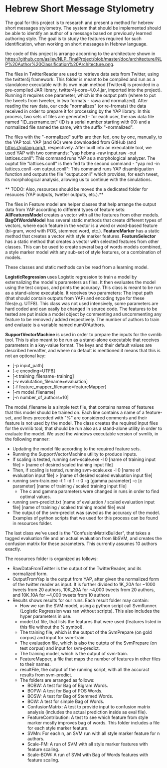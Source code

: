 # Hebrew Short Message Stylometry
The goal for this project is to research and present a method for hebrew short messages stylometry.
The system that should be implemented should be able to identify an author of a message based on previously learned authoring style.
The goal is to study the features required for such identification, when working on short messages in Hebrew language.

the code of this project is arrange according to the architecture shown in https://github.com/asilev/NLP_FinalProject/blob/master/doc/architecture/NLP%20Author%20Classification%20Architecture.png.

The files in TwitterReader are used to retrieve data sets from Twitter, using the twitter4j framework.
This folder is meant to be compiled and run as a standalone executable with its own main method (Twitter4j is provided in a pre-compiled JAR library, twitter4j-core-4.0.4.jar, imported into the project).
Running it requires one parameter, which is the output path (where to put the tweets from tweeter, in two formats - rawa and normalized).
After reading the raw data, our code "normalizes" (or re-fromats) the data received in order to prepare it for processing by the YAP library.
In this process, two sets of files are generated - for each user, the raw data file named "ID_username.txt" (ID is a serial number starting with 00) and a normalized file named the same, with the suffix "-normalized".

The files with the "-normalized" suffix are then fed, one by one, manually, to the YAP tool. YAP (and GO) were downloaded from GitHub (and https://golang.org/), respectively.
After built into an executable tool, we used YAP with two commands:
"yap hebma -raw input.raw -out lattices.conll": This command runs YAP as a morphological analyzer. The ouptut file "lattices.conll" is then fed to the second command - 
"yap md -in lattices.conll -om output.conll": This command runs YAP disambiguation function and outputs the file "output.conll" which provides, for each tweet, its morphological analysis, allowing us to continue with the simulations.
 
** TODO: Also, resources should be moved the a dedicated folder for resouces (YAP outputs, twetter outputs, etc.).**

The files in Feature model are helper classes that help arrange the output data from YAP according to different types of feature sets:
**AllFeaturesModel** creates a vector with all the features from other models.
**BagOfWordsModel** has several static methods that create different types of vectors, where each feature in the vector is a word or word-based feature (bi-gram, word with POS, stemmed word, etc.).
**FeatureMarker** has a static method that creates a vector with style marker features.
**FeatureSelector** has a static method that creates a vector with selected features from other classes. This can be used to create several bag of words models combined, a style marker model with any sub-set of style features, or a combination of models.

These classes and static methods can be read from a learning model.

**LogisticRegression** uses Logistic regression to train a model by externalizing the model's parameters as files.
It then evaluates the model using the test corpus, and prints the accuracy.
This class is meant to be run as a stand-alone executable. It receives two parameters: The input path (that should contain outputs from YAP) and encoding type for these files(e.g. UTF8).
This class was not used intensively, some parameters are hard coded and can easily be changed in source code.
The features to be tested are put inside a model object by commenting and uncommenting any feature to be removed / added respectively.
The number of authors to train and evaluate is a variable named numOfAuthors.

**SupportVectorMachine** is used in order to prepare the inputs for the svmlib tool. This is also meant to be run as a stand-alone executable that receives parameters in a key-value format.
The keys and their default values are described hereafter, and where no default is mentioned it means that this is not an optional key:
* [-p input_path] 
* [-e encoding=UTF8] 
* [-t training_filename=training] 
* [-v evalutation_filename=evaluation] 
* [-f feature_mapper_filename=featureMapper] 
* [-m model_filename] 
* [-n number_of_authors=10]

The model_filename is a simple text file, that contains names of features that this model should be trained on.
Each line contains a name of a feature-set, and lines preceded with "%" are considered comments and their feature is not used by the model. The class creates the required input files for the svmlib tool, that should be run also as a stand-alone utility in order to evaluate the model.
We used the windows executable version of svmlib, in the following manner:
* Updating the model file according to the required feature sets.
* Running the SupportVectorMachine utility to produce inputs.
* If scaling is tested, running svm-scale.exe -l 0 [name of training input file] > [name of desired scaled training input file]
* Then, if scaling is tested, running svm-scale.exe -l 0 [name of evaluation input file] > [name of desired scaled evaluation input file]
* running svm-train.exe -t 1 -d 1 -r 0 -g [gamma parameter] -c [c parameter] [name of training / scaled training input file]
   - The c and gamma parameters were changed in runs in order to find optimal values.
* running svm-predict.txt [name of evaluation / scaled evaluation input file] [name of training / scaked training model file] eval
* The output of the svm-predict was saved as the accuracy of the model.
Examples of python scripts that we used for this process can be found in resources folder.

The last class we've used is the "ConfusionMatrixBuilder", that takes a tagged evaluation file and an actual evaluation from libSVM, and creates the confusion matrix for these parameters. This currently assumes 10 authors exactly.

The rosources folder is organized as follows:
* RawDataFromTwitter is the output of the TwitterReader, and its normalized form.
* OutputFromYap is the output from YAP, after given the normalized form of the twitter reader as input. It is further divided to 1K_20A for ~1000 tweets from 20 authors, 10K_20A for ~4,000 tweets from 20 authors, and 10K_10A for ~4,000 tweets from 10 authors
* Results shows results for our runs. Each result folder may contain:
   - How we ran the SVM model, using a python script call SvmRunner. (Logistic Regression was ran without scripts). This also includes the hyper parameters in use.
   - model.txt file, that lists the features that were used (features listed in this file without the % symbol).
   - The training file, which is the output of the SvmPrepare (on gold corpus) and input for svm-train.
   - The evaluation file, which is also the outptu of the SvmPrepare (on test corpus) and input for svm-predict.
   - The training model, which is the output of svm-train.
   - FeatureMapper, a file that maps the number of features in other files to their names.
   - resultFile, the output of the running script, with all the accuract results from svm-predict.
   - The folders are arranged as follows:
      - BOBW: A test for Bag of Bigram Words.
      - BOPW: A test for Bag of POS Words.
      - BOSW: A test for Bag of Stemmed Words.
      - BOW: A test for simple Bag of Words.
      - ConfusionMatrix: A test to provide input to confusion matrix analysis (includes the actual prediction inside as eval file).
      - FeatureContribution: A test to see which feature from style marker mostly improves bag of words. This folder includes a file for each style marker feature.
      - SVMn: For each n, an SVM run with all style marker feature for n authors.
      - Scale-FM: A run of SVM with all style marker features with feature scaling.
      - Scale-BOW: A run of SVM with Bag of Words features with feature scaling.
